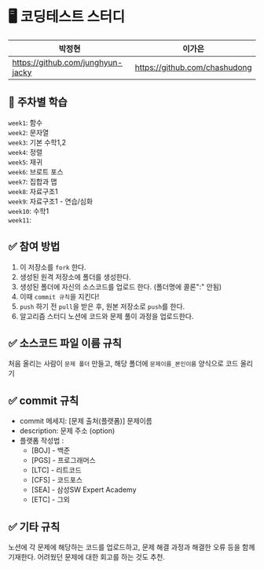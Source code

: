 # 🖥 코딩테스트 스터디   

|박정현|이가은|
|------|---|
|https://github.com/junghyun-jacky|https://github.com/chashudong|


## 📌 주차별 학습
`week1`: 함수   
`week2`: 문자열   
`week3`: 기본 수학1,2   
`week4`: 정렬   
`week5`: 재귀   
`week6`: 브로트 포스   
`week7`: 집합과 맵   
`week8`: 자료구조1   
`week9`: 자료구조1 - 연습/심화   
`week10`: 수학1   
`week11`:


## ✅ 참여 방법
1. 이 저장소를 `fork` 한다.
2. 생성된 원격 저장소에 폴더를 생성한다.
3. 생성된 폴더에 자신의 소스코드를 업로드 한다. (폴더명에 콜론":" 안됨)
4. 이때 `commit 규칙`을 지킨다!
5. `push` 하기 전 `pull`을 받은 후, 원본 저장소로 `push`를 한다.
6. 알고리즘 스터디 노션에 코드와 문제 풀이 과정을 업로드한다.


## ✅ 소스코드 파일 이름 규칙
처음 올리는 사람이 `문제 폴더` 만들고, 해당 폴더에 `문제이름_본인이름` 양식으로 코드 올리기


## ✅ commit 규칙
- commit 메세지: [문제 출처(플랫폼)] 문제이름
- description: 문제 주소 (option)
- 플랫폼 작성법 :
  - [BOJ] - 백준
  - [PGS] - 프로그래머스
  - [LTC] - 리트코드
  - [CFS] - 코드포스
  - [SEA] - 삼성SW Expert Academy
  - [ETC] - 그외


## ✅ 기타 규칙   
노션에 각 문제에 해당하는 코드를 업로드하고, 문제 해결 과정과 해결한 오류 등을 함께 기재한다.
어려웠던 문제에 대한 회고를 하는 것도 추천.
